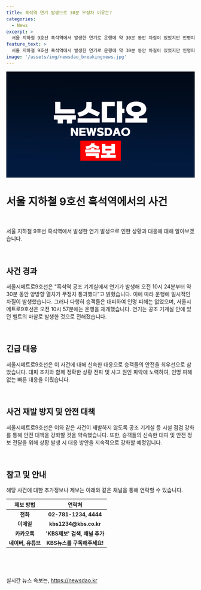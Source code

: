 ```yaml
---
title: 흑석역 연기 발생으로 30분 무정차 이유는?
categories:
  - News
excerpt: >
  서울 지하철 9호선 흑석역에서 발생한 연기로 운행에 약 30분 동안 차질이 있었지만 인명피해는 없었습니다. 서울시메트로는 연기가 발생한 원인을 벨트 마찰로 확인했고, 운행은 10시 57분에 재개되었습니다. 승객들은 대피하며 안전을 유지했으며, 추가 정보는 KBS뉴스를 통해 확인할 수 있습니다. (150자)
feature_text: >
  서울 지하철 9호선 흑석역에서 발생한 연기로 운행에 약 30분 동안 차질이 있었지만 인명피해는 없었습니다. 서울시메트로는 연기가 발생한 원인을 벨트 마찰로 확인했고, 운행은 10시 57분에 재개되었습니다. 승객들은 대피하며 안전을 유지했으며, 추가 정보는 KBS뉴스를 통해 확인할 수 있습니다. (150자)
image: '/assets/img/newsdao_breakingnews.jpg'
---
```


<p><img src="/assets/img/newsdao_breakingnews.jpg" alt="flaretime 속보" /></p>

<h1>서울 지하철 9호선 흑석역에서의 사건</h1>

<p data-ke-size="size16">&nbsp;</p>

<p>서울 지하철 9호선 흑석역에서 발생한 연기 발생으로 인한 상황과 대응에 대해 알아보겠습니다.</p>

<p data-ke-size="size16">&nbsp;</p>

<h2 data-ke-size="size26">사건 경과</h2>

<p data-ke-size="size16">서울시메트로9호선은 "흑석역 공조 기계실에서 연기가 발생해 오전 10시 24분부터 약 30분 동안 양방향 열차가 무정차 통과했다"고 밝혔습니다. 이에 따라 운행에 일시적인 차질이 발생했습니다. 그러나 다행히 승객들은 대피하여 인명 피해는 없었으며, 서울시메트로9호선은 오전 10시 57분에는 운행을 재개했습니다. 연기는 공조 기계실 안에 있던 벨트의 마찰로 발생한 것으로 전해졌습니다.</p>

<p data-ke-size="size16">&nbsp;</p>

<h2 data-ke-size="size26">긴급 대응</h2>

<p data-ke-size="size16">서울시메트로9호선은 이 사건에 대해 신속한 대응으로 승객들의 안전을 최우선으로 삼았습니다. 대피 조치와 함께 정확한 상황 전파 및 사고 원인 파악에 노력하여, 인명 피해 없는 빠른 대응을 이뤘습니다.</p>

<p data-ke-size="size16">&nbsp;</p>

<h2 data-ke-size="size26">사건 재발 방지 및 안전 대책</h2>

<p data-ke-size="size16">서울시메트로9호선은 이와 같은 사건이 재발하지 않도록 공조 기계실 등 시설 점검 강화를 통해 안전 대책을 강화할 것을 약속했습니다. 또한, 승객들의 신속한 대피 및 안전 정보 전달을 위해 상황 발생 시 대응 방안을 지속적으로 강화할 예정입니다.</p>

<p data-ke-size="size16">&nbsp;</p>

<h2 data-ke-size="size26">참고 및 안내</h2>

<p data-ke-size="size16">해당 사건에 대한 추가정보나 제보는 아래와 같은 채널을 통해 연락할 수 있습니다.</p>

<table>
    <thead>
        <tr>
            <th style="text-align: center;"><b>제보 방법</b></th>
            <th style="text-align: center;"><b>연락처</b></th>
        </tr>
    </thead>
    <tbody>
        <tr>
            <td style="text-align: center; height: 17px;"><b>전화</b></td>
            <td style="text-align: center; height: 17px;"><b>02-781-1234, 4444</b></td>
        </tr>
        <tr>
            <td style="text-align: center; height: 17px;"><b>이메일</b></td>
            <td style="text-align: center; height: 17px;"><b>kbs1234@kbs.co.kr</b></td>
        </tr>
        <tr>
            <td style="text-align: center; height: 17px;"><b>카카오톡</b></td>
            <td style="text-align: center; height: 17px;"><b>'KBS제보' 검색, 채널 추가</b></td>
        </tr>
        <tr>
            <td style="text-align: center; height: 17px;"><b>네이버, 유튜브</b></td>
            <td style="text-align: center; height: 17px;"><b>KBS뉴스를 구독해주세요!</b></td>
        </tr>
    </tbody>
</table>

<p data-ke-size="size16">&nbsp;</p>

<p data-ke-size="size16">&nbsp;</p>
실시간 뉴스 속보는, <a href="https://newsdao.kr" rel="dofollow">https://newsdao.kr</a>


